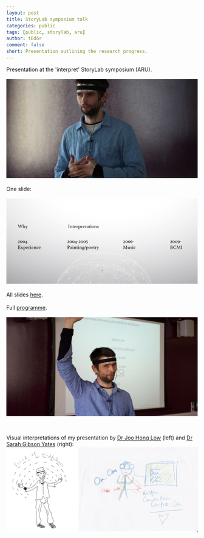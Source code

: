 ```yaml
---
layout: post
title: StoryLab symposium talk
categories: public
tags: [public, storylab, aru]
author: tEdör
comment: false
short: Presentation outlining the research progress.
---
```

Presentation at the 'interpret' StoryLab symposium (ARU).
<br>
<br>
![](../assets/img/2018-03-storylab-talk02.jpg)
<br>
<br>
One slide:
<br>
<br>
![](../assets/img/2018-03-storylab-talk03.jpg)
<br>
<br>
All slides [here](../assets/doc/k_hofstadter_phd_2018_03_presentation.pdf).
<br>
<br>
Full [programme](../assets/doc/k_hofstadter_phd_2018_03_symposium_programme.pdf).
<br>
<br>
![](../assets/img/2018-03-storylab-talk01.jpg)

<br>

Visual interpretations of my presentation by [Dr Joo Hong Low](https://www.facebook.com/jhlowpicturebook) (left) and [Dr Sarah Gibson Yates](https://www.sarahgibsonyates.net/) (right):
![](../assets/img/2018-03-14-storylab-symposium-talk-interpretations.jpg)
